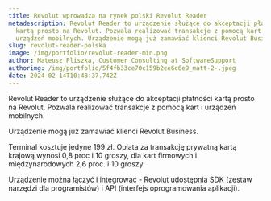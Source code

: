 ```yaml
---
title: Revolut wprowadza na rynek polski Revolut Reader
metadescription: Revolut Reader to urządzenie służące do akceptacji płatności
  kartą prosto na Revolut. Pozwala realizować transakcje z pomocą kart i
  urządzeń mobilnych. Urządzenie mogą już zamawiać klienci Revolut Business.
slug: revolut-reader-polska
image: /img/portfolio/revolut-reader-min.png
author: Mateusz Pliszka, Customer Consulting at SoftwareSupport
authorimg: /img/portfolio/5f4fb33ce70c159b2ee6c6e9_matt-2-.jpeg
date: 2024-02-14T10:48:37.742Z
---
```

Revolut Reader to urządzenie służące do akceptacji płatności kartą prosto na Revolut. Pozwala realizować transakcje z pomocą kart i urządzeń mobilnych.

Urządzenie mogą już zamawiać klienci Revolut Business.

Terminal kosztuje jedyne 199 zł. Opłata za transakcję prywatną kartą krajową wynosi 0,8 proc i 10 groszy, dla kart firmowych i międzynarodowych 2,6 proc. i 10 groszy.

Urządzenie można łączyć i integrować - Revolut udostępnia SDK (zestaw narzędzi dla programistów) i API (interfejs oprogramowania aplikacji).